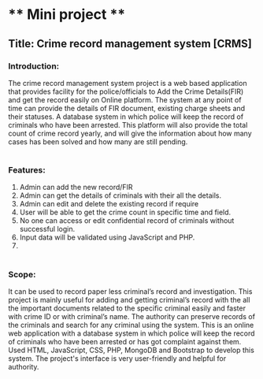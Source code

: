 #  ** Mini project **

## Title: Crime record management system [CRMS]

### Introduction:
 The crime record management system project is a web based application that provides facility for the police/officials to Add the Crime Details(FIR) and get the record easily on Online platform. The system at any point of time can provide the details of FIR document, existing charge sheets and their statuses. A database system in which police will keep the record of criminals who have been arrested. This platform will also provide the total count of crime record yearly, and will give the information about how many cases has been solved and how many are still pending.

#

### Features:
 1. Admin can add the new record/FIR
 2. Admin can get the details of criminals with their all the details.
 3. Admin can edit and delete the existing record if require
 4. User will be able to get the crime count in specific time and field.
 5. No one can access or edit confidential record of criminals without successful login.
 6. Input data will be validated using JavaScript and PHP.
 7. 
#

### Scope:
 It can be used to record paper less criminal’s record and investigation. This project is mainly useful for adding and getting criminal’s record with the all the important documents related to the specific criminal easily and faster with crime ID or with criminal’s name.  The authority can preserve records of the criminals and search for any criminal using the system. This is an online web application with a database system in which police will keep the record of criminals who have been arrested or has got complaint against them.   Used HTML, JavaScript, CSS, PHP, MongoDB and Bootstrap to develop this system. The project's interface is very user-friendly and helpful for authority.

#

